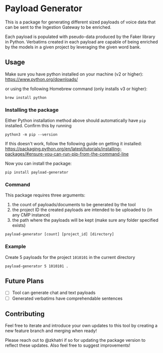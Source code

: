 # Payload Generator

This is a package for generating different sized payloads of voice data that can be sent to the Ingestion Gateway to be enriched.

Each payload is populated with pseudo-data produced by the Faker library in Python. Verbatims created in each payload are capable of being enriched by the models in a given project by leveraging the given word bank.

## Usage

Make sure you have python installed on your machine (v2 or higher): https://www.python.org/downloads/

or using the following Homebrew command (only installs v3 or higher):

```
brew install python
```

### Installing the package

Either Python installation method above should automatically have `pip` installed. Confirm this by running

```
python3 -m pip --version
```

If this doesn't work, follow the following guide on getting it installed: https://packaging.python.org/en/latest/tutorials/installing-packages/#ensure-you-can-run-pip-from-the-command-line

Now you can install the package:

```
pip install payload-generator
```

### Command

This package requires three arguments:

1. the count of payloads/documents to be generated by the tool
2. the project ID the created payloads are intended to be uploaded to (in any CMP instance)
3. the path where the payloads will be kept (make sure any folder specified exists)

```
payload-generator [count] [project_id] [directory]
```

### Example

Create 5 payloads for the project `1010101` in the current directory

```
payload-generator 5 1010101 .
```

## Future Plans

- [ ] Tool can generate chat and text payloads
- [ ] Generated verbatims have comprehendable sentences

## Contributing

Feel free to iterate and introduce your own updates to this tool by creating a new feature branch and merging when ready!

Please reach out to @zkhatri if so for updating the package version to reflect these updates. Also feel free to suggest improvements!
